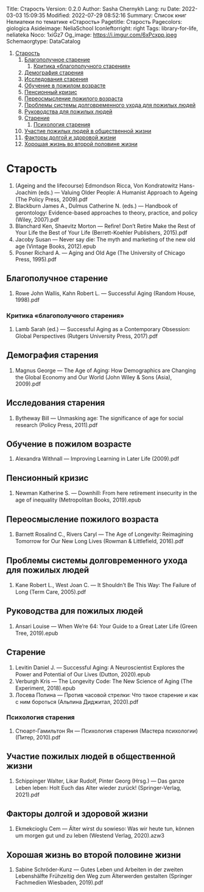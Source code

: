 Title: Старость
Version: 0.2.0
Author: Sasha Chernykh
Lang: ru
Date: 2022-03-03 15:09:35
Modified: 2022-07-29 08:52:16
Summary: Список книг Нелиатеки по тематике «Старость»
Pagetitle: Старость
Pagecolors: giologica
Asideimage: NeliaSchool
Iconleftorright: right
Tags: library-for-life, neliateka
Noco: 1xiGz7
Og_image: https://i.imgur.com/6xPcxpp.jpeg
Schemaorgtype: DataCatalog

<!-- MarkdownTOC -->

1. [Старость](#Старость)
	1. [Благополучное старение](#Благополучное-старение)
		1. [Критика «благополучного старения»](#Критика-«благополучного-старения»)
	1. [Демография старения](#Демография-старения)
	1. [Исследования старения](#Исследования-старения)
	1. [Обучение в пожилом возрасте](#Обучение-в-пожилом-возрасте)
	1. [Пенсионный кризис](#Пенсионный-кризис)
	1. [Переосмысление пожилого возраста](#Переосмысление-пожилого-возраста)
	1. [Проблемы системы долговременного ухода для пожилых людей](#Проблемы-системы-долговременного-ухода-для-пожилых-людей)
	1. [Руководства для пожилых людей](#Руководства-для-пожилых-людей)
	1. [Старение](#Старение)
		1. [Психология старения](#Психология-старения)
	1. [Участие пожилых людей в общественной жизни](#Участие-пожилых-людей-в-общественной-жизни)
	1. [Факторы долгой и здоровой жизни](#Факторы-долгой-и-здоровой-жизни)
	1. [Хорошая жизнь во второй половине жизни](#Хорошая-жизнь-во-второй-половине-жизни)

<!-- /MarkdownTOC -->

<a id="Старость"></a>
# Старость

1. (Ageing and the lifecourse) Edmondson Ricca, Von Kondratowitz Hans-Joachim (eds.) — Valuing Older People꞉ A Humanist Approach to Ageing (The Policy Press, 2009).pdf
1. Blackburn James A., Dulmus Catherine N. (eds.) — Handbook of gerontology꞉ Evidence-based approaches to theory, practice, and policy (Wiley, 2007).pdf
1. Blanchard Ken, Shaevitz Morton — Refire! Don’t Retire Make the Rest of Your Life the Best of Your Life (Berrett-Koehler Publishers, 2015).pdf
1. Jacoby Susan — Never say die꞉ The myth and marketing of the new old age (Vintage Books, 2012).epub
1. Posner Richard A. — Aging and Old Age (The University of Chicago Press, 1995).pdf

<a id="Благополучное-старение"></a>
## Благополучное старение

1. Rowe John Wallis, Kahn Robert L. — Successful Aging (Random House, 1998).pdf

<a id="Критика-«благополучного-старения»"></a>
### Критика «благополучного старения»

1. Lamb Sarah (ed.) — Successful Aging as a Contemporary Obsession꞉ Global Perspectives (Rutgers University Press, 2017).pdf

<a id="Демография-старения"></a>
## Демография старения

1. Magnus George — The Age of Aging꞉ How Demographics are Changing the Global Economy and Our World (John Wiley & Sons (Asia), 2009).pdf

<a id="Исследования-старения"></a>
## Исследования старения

1. Bytheway Bill — Unmasking age꞉ The significance of age for social research (Policy Press, 2011).pdf

<a id="Обучение-в-пожилом-возрасте"></a>
## Обучение в пожилом возрасте

1. Alexandra Withnall — Improving Learning in Later Life (2009).pdf

<a id="Пенсионный-кризис"></a>
## Пенсионный кризис

1. Newman Katherine S. — Downhill꞉ From here retirement insecurity in the age of inequality (Metropolitan Books, 2019).epub

<a id="Переосмысление-пожилого-возраста"></a>
## Переосмысление пожилого возраста

1. Barnett Rosalind C., Rivers Caryl — The Age of Longevity꞉ Reimagining Tomorrow for Our New Long Lives (Rowman & Littlefield, 2016).pdf

<a id="Проблемы-системы-долговременного-ухода-для-пожилых-людей"></a>
## Проблемы системы долговременного ухода для пожилых людей

1. Kane Robert L., West Joan C. — It Shouldn’t Be This Way꞉ The Failure of Long (Term Care, 2005).pdf

<a id="Руководства-для-пожилых-людей"></a>
## Руководства для пожилых людей

1. Ansari Louise — When We’re 64꞉ Your Guide to a Great Later Life (Green Tree, 2019).epub

<a id="Старение"></a>
## Старение

1. Levitin Daniel J. — Successful Aging꞉ A Neuroscientist Explores the Power and Potential of Our Lives (Dutton, 2020).epub
1. Verburgh Kris — The Longevity Code꞉ The New Science of Aging (The Experiment, 2018).epub
1. Лосева Полина — Против часовой стрелки꞉ Что такое старение и как с ним бороться (Альпина Диджитал, 2020).pdf

<a id="Психология-старения"></a>
### Психология старения

1. Стюарт-Гамильтон Ян — Психология старения (Мастера психологии) (Питер, 2010).pdf

<a id="Участие-пожилых-людей-в-общественной-жизни"></a>
## Участие пожилых людей в общественной жизни

1. Schippinger Walter, Likar Rudolf, Pinter Georg (Hrsg.) — Das ganze Leben leben꞉ Holt Euch das Alter wieder zurück! (Springer-Verlag, 2021).pdf

<a id="Факторы-долгой-и-здоровой-жизни"></a>
## Факторы долгой и здоровой жизни

1. Ekmekcioglu Cem — Älter wirst du sowieso꞉ Was wir heute tun, können um morgen gut und zu leben (Westend Verlag, 2020).azw3

<a id="Хорошая-жизнь-во-второй-половине-жизни"></a>
## Хорошая жизнь во второй половине жизни

1. Sabine Schröder-Kunz — Gutes Leben und Arbeiten in der zweiten Lebenshälfte Frühzeitig den Weg zum Älterwerden gestalten (Springer Fachmedien Wiesbaden, 2019).pdf
